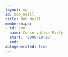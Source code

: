 ```yaml
---
layout: mp
id: bob_neill
title: Bob Neill
memberships:
- id: con
  name: Conservative Party
  start: '2006-10-26'
  end: 
autogenerated: true
---
```

